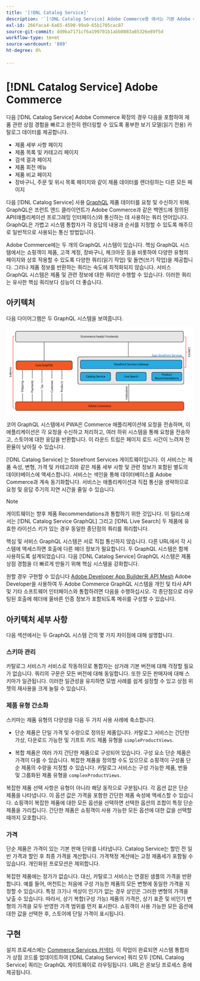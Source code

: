 ```yaml
---
title: '[!DNL Catalog Service]'
description: '`[!DNL Catalog Service] Adobe Commerce용 에서는 기본 Adobe Commerce GraphQL 쿼리보다 제품 표시 페이지 및 제품 목록 페이지의 컨텐츠를 훨씬 빠르게 검색하는 방법을 제공합니다.'''
exl-id: 266faca4-6a65-4590-99a9-65b1705cac87
source-git-commit: dd9ba7171cf6a199701b1abb8083a65326e89f5d
workflow-type: tm+mt
source-wordcount: '889'
ht-degree: 0%

---
```


# [!DNL Catalog Service] Adobe Commerce

다음 [!DNL Catalog Service] Adobe Commerce 확장의 경우 다음을 포함하여 제품 관련 상점 경험을 빠르고 완전히 렌더링할 수 있도록 풍부한 보기 모델(읽기 전용) 카탈로그 데이터를 제공합니다.

* 제품 세부 사항 페이지
* 제품 목록 및 카테고리 페이지
* 검색 결과 페이지
* 제품 회전 메뉴
* 제품 비교 페이지
* 장바구니, 주문 및 위시 목록 페이지와 같이 제품 데이터를 렌더링하는 다른 모든 페이지

다음 [!DNL Catalog Service] 사용 [GraphQL](https://graphql.org/) 제품 데이터를 요청 및 수신하기 위해. GraphQL은 프런트 엔드 클라이언트가 Adobe Commerce과 같은 백엔드에 정의된 API(애플리케이션 프로그래밍 인터페이스)와 통신하는 데 사용하는 쿼리 언어입니다. GraphQL은 가볍고 시스템 통합자가 각 응답의 내용과 순서를 지정할 수 있도록 해주므로 일반적으로 사용되는 통신 방법입니다.

Adobe Commerce에는 두 개의 GraphQL 시스템이 있습니다. 핵심 GraphQL 시스템에서는 쇼핑객이 제품, 고객 계정, 장바구니, 체크아웃 등을 비롯하여 다양한 유형의 페이지와 상호 작용할 수 있도록 다양한 쿼리(읽기 작업) 및 돌연(쓰기 작업)을 제공합니다. 그러나 제품 정보를 반환하는 쿼리는 속도에 최적화되지 않습니다. 서비스 GraphQL 시스템은 제품 및 관련 정보에 대한 쿼리만 수행할 수 있습니다. 이러한 쿼리는 유사한 핵심 쿼리보다 성능이 더 좋습니다.

## 아키텍처

다음 다이어그램은 두 GraphQL 시스템을 보여줍니다.

![카탈로그 아키텍처 다이어그램](assets/catalog-service-architecture.png)

코어 GraphQL 시스템에서 PWA은 Commerce 애플리케이션에 요청을 전송하며, 이 애플리케이션은 각 요청을 수신하고 처리하고, 여러 하위 시스템을 통해 요청을 전송하고, 스토어에 대한 응답을 반환합니다. 이 라운드 트립은 페이지 로드 시간이 느려져 전환율이 낮아질 수 있습니다.

[!DNL Catalog Service] 는 Storefront Services 게이트웨이입니다. 이 서비스는 제품 속성, 변형, 가격 및 카테고리와 같은 제품 세부 사항 및 관련 정보가 포함된 별도의 데이터베이스에 액세스합니다. 서비스는 색인을 통해 데이터베이스를 Adobe Commerce과 계속 동기화합니다.
서비스는 애플리케이션과 직접 통신을 생략하므로 요청 및 응답 주기의 지연 시간을 줄일 수 있습니다.

>[!NOTE]
>
>게이트웨이는 향후 제품 Recommendations과 통합하기 위한 것입니다. 이 릴리스에서는 [!DNL Catalog Service GraphQL] 그리고 [!DNL Live Search] 두 제품에 유효한 라이선스 키가 있는 경우 동일한 종단점의 쿼리를 쿼리합니다.

핵심 및 서비스 GraphQL 시스템은 서로 직접 통신하지 않습니다. 다른 URL에서 각 시스템에 액세스하면 호출에 다른 헤더 정보가 필요합니다. 두 GraphQL 시스템은 함께 사용하도록 설계되었습니다. 다음 [!DNL Catalog Service] GraphQL 시스템은 제품 상점 경험을 더 빠르게 만들기 위해 핵심 시스템을 강화합니다.

원할 경우 구현할 수 있습니다 [Adobe Developer App Builder용 API Mesh](https://developer.adobe.com/graphql-mesh-gateway/) Adobe Developer을 사용하여 두 Adobe Commerce GraphQL 시스템을 개인 및 타사 API 및 기타 소프트웨어 인터페이스와 통합하려면 다음을 수행하십시오. 각 종단점으로 라우팅된 호출에 헤더에 올바른 인증 정보가 포함되도록 메쉬를 구성할 수 있습니다.

## 아키텍처 세부 사항

다음 섹션에서는 두 GraphQL 시스템 간의 몇 가지 차이점에 대해 설명합니다.

### 스키마 관리

카탈로그 서비스가 서비스로 작동하므로 통합자는 상거래 기본 버전에 대해 걱정할 필요가 없습니다. 쿼리의 구문은 모든 버전에 대해 동일합니다. 또한 모든 판매자에 대해 스키마가 일관됩니다. 이러한 일관성을 유지하면 모범 사례를 쉽게 설정할 수 있고 상점 위젯의 재사용을 크게 늘릴 수 있습니다.

### 제품 유형 간소화

스키마는 제품 유형의 다양성을 다음 두 가지 사용 사례에 축소합니다.

* 단순 제품은 단일 가격 및 수량으로 정의된 제품입니다. 카탈로그 서비스는 간단한 가상, 다운로드 가능한 및 기프트 카드 제품 유형을 `simpleProductViews`.

* 복합 제품은 여러 가지 간단한 제품으로 구성되어 있습니다. 구성 요소 단순 제품은 가격이 다를 수 있습니다. 복잡한 제품을 정의할 수도 있으므로 쇼핑객이 구성품 단순 제품의 수량을 지정할 수 있습니다. 카탈로그 서비스는 구성 가능한 제품, 번들 및 그룹화된 제품 유형을 `complexProductViews`.

복잡한 제품 선택 사항은 유형이 아니라 해당 동작으로 구분됩니다. 각 옵션 값은 단순 제품을 나타냅니다. 이 옵션 값은 가격을 포함한 간단한 제품 속성에 액세스할 수 있습니다. 쇼핑객이 복잡한 제품에 대한 모든 옵션을 선택하면 선택한 옵션의 조합이 특정 단순 제품을 가리킵니다. 간단한 제품은 쇼핑객이 사용 가능한 모든 옵션에 대한 값을 선택할 때까지 모호합니다.

### 가격

단순 제품은 가격이 있는 기본 판매 단위를 나타냅니다. Catalog Service는 할인 전 일반 가격과 할인 후 최종 가격을 계산합니다. 가격책정 계산에는 고정 제품세가 포함될 수 있습니다. 개인화된 프로모션은 제외합니다.

복잡한 제품에는 정가가 없습니다. 대신, 카탈로그 서비스는 연결된 샘플의 가격을 반환합니다. 예를 들어, 머천트는 처음에 구성 가능한 제품의 모든 변형에 동일한 가격을 지정할 수 있습니다. 특정 크기나 색상이 인기가 없는 경우 상인은 그러한 변형의 가격을 낮출 수 있습니다. 따라서, 상기 복합(구성 가능) 제품의 가격은, 상기 표준 및 비인기 변형의 가격을 모두 반영한 가격 범위를 먼저 표시한다. 쇼핑객이 사용 가능한 모든 옵션에 대한 값을 선택한 후, 스토어에 단일 가격이 표시됩니다.

## 구현

설치 프로세스에는 [Commerce Services 커넥터](../landing/saas.md). 이 작업이 완료되면 시스템 통합자가 상점 코드를 업데이트하여 [!DNL Catalog Service] 쿼리 모두 [!DNL Catalog Service] 쿼리는 GraphQL 게이트웨이로 라우팅됩니다. URL은 온보딩 프로세스 중에 제공됩니다.
